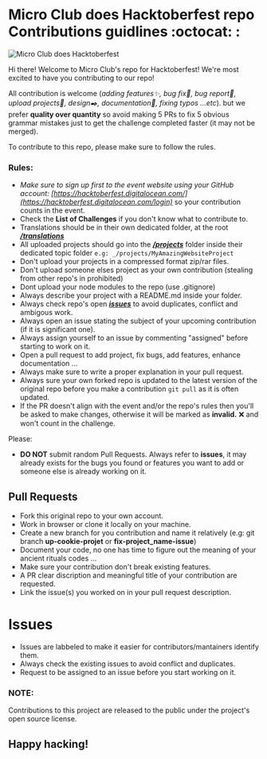 # Micro Club does Hacktoberfest repo Contributions guidlines :octocat: :

![Micro Club does Hacktoberfest](https://www.pixenli.com/image/vYNOOoRQ)

Hi there! Welcome to Micro Club's repo for Hacktoberfest! We're most excited to have you contributing to our repo!

All contribution is welcome (_adding features✨, bug fix🔧, bug report🐛, upload projects📱, design✒️, documentation📝, fixing typos ...etc_). but we prefer **quality over quantity** so avoid making 5 PRs to fix 5 obvious grammar mistakes just to get the challenge completed faster (it may not be merged).

To contribute to this repo, please make sure to follow the rules.

### Rules:
* _Make sure to sign up first to the event website using your GitHub account: [https://hacktoberfest.digitalocean.com/](https://hacktoberfest.digitalocean.com/login)_ so your contribution counts in the event.
* Check the **List of Challenges** if you don't know what to contribute to.
* Translations should be in their own dedicated folder, at the root ***[/translations](../translations)***
* All uploaded projects should go into the ***[/projects](../projects)*** folder inside their dedicated topic folder ``` e.g: _/projects/MyAmazingWebsiteProject ```
* Don't upload your projects in a compressed format zip/rar files.
* Don't upload someone elses project as your own contribution (stealing from other repo's in prohibited)
* Dont upload your node modules to the repo (use .gitignore)
* Always describe your project with a README.md inside your folder.
* Always check repo's open ***[issues](issues)*** to avoid duplicates, conflict and ambigous work.
* Always open an issue stating the subject of your upcoming contribution (if it is significant one).
* Always assign yourself to an issue by commenting "assigned" before starting to work on it.
* Open a pull request to add project, fix bugs, add features, enhance documentation ...
* Always make sure to write a proper explanation in your pull request.
* Always sure your own forked repo is updated to the latest version of the original repo before you make a contribution ``` git pull ``` as it is often updated.
* If the PR doesn't align with the event and/or the repo's rules then you'll be asked to make changes, otherwise it will be marked as **invalid.** :x: and won't count in the challenge.

Please:
* **DO NOT** submit random Pull Requests. Always refer to **issues**, it may already exists for the bugs you found or features you want to add or someone else is already working on it.

## Pull Requests
- Fork this original repo to your own account.
- Work in browser or clone it locally on your machine.
- Create a new branch for you contribution and name it relatively (e.g: git branch **up-cookie-projet** or **fix-project_name-issue**)
- Document your code, no one has time to figure out the meaning of your ancient rituals codes ...
- Make sure your contribution don't break existing features.
- A PR clear discription and meaningful title of your contribution are requested.
- Link the issue(s) you worked on in your pull request description.

# Issues
- Issues are labbeled to make it easier for contributors/mantainers identify them.
- Always check the existing issues to avoid conflict and duplicates.
- Request to be assigned to an issue before you start working on it.

### NOTE:
Contributions to this project are released to the public under the project's open source license.

## Happy hacking!